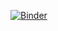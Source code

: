 [![Binder](https://mybinder.org/badge_logo.svg)](https://mybinder.org/v2/gh/Meteodan/EAPS_532_notebooks/main)
